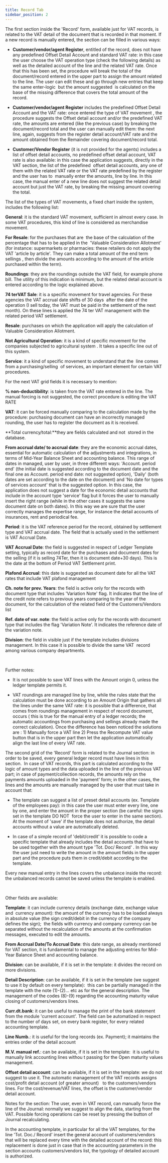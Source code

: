 ```yaml
---
title: Record Tab
sidebar_position: 2
---
```


The first section inside the 'Record' form, available just for VAT records, is related to the VAT detail of the document that is recorded in that moment. If a new record is manually entered, the section can be filled in various ways:

- **Customer/vendor/agent Register**, entitled of the record, does not have any predefined Offset Detail Account and standard VAT rate: in this case the user choose the VAT operation type (check the following details) as well as the detailed account of the line and the related VAT rate. Once that this has been set, the procedure will break the total of the document/record entered in the upper part to assign the amount related to the line. The user can edit these and go through new entries that keep the same enter-logic  but the amount suggested  is calculated on the base of the missing difference that covers the total amount of the record.

- **Customer/vendor/agent Register** includes the predefined Offset Detail Account and the VAT rate: once entered the type of VAT movement , the procedure suggests the Offset detail account and/or the predefined VAT rate, the amounts are entered (like the previous case) by breaking the document/record total and the user can manually edit them: the next line, again, suggests from the register detail account/VAT rate and the amount obtained from the Remainder covering document/record total.

- **Customer/Vendor Register** (it is not provided for the agents) includes a list of offset detail accounts, no predefined offset detail account, VAT rate is also available: in this case the application suggests, directly in the VAT section, the list of the predefined  offset detail accounts, any one of them with the related VAT rate or the VAT rate predefined by the register and the user has to  manually enter the amounts, line by line. In this case, the manual enter of a new line does not suggest the related detail account but just the VAT rate, by breaking the missing amount covering the total.

The list of the types of VAT movements, a fixed chart inside the system, includes the following list:

**General**: it is the standard VAT movement, sufficient in almost every case. In some VAT procedures, this kind of line is considered as merchandise movement.

**For Resale**: for the purchases that are  the base of the calculation of the percentage that has to be applied in the  'Valuable Consideration Allotment' (for instance: supermarkets or pharmacies: these retailers do not apply the VAT 'article by article'. They can make a total amount of the end term sellings , then divide the amounts according to the amount of the article purchased within the term).

**Roundings**: they are the roundings outside the VAT field, for example phone bill. The utility of this indication is minimum, but the related detail account is entered according to the logic explained above.

**74 terVAT Sale**: it is a specific movement for travel agencies. For these agencies the VAT accrual date shifts of 30 days  after the date of the operation (I sell today, the VAT must be paid in the settlement of the next month). On these lines is applied the 74 ter VAT management with the  related period VAT settlement.

**Resale**: purchases on which the application will apply the calculation of Valuable Consideration Allotment.

**Not Agricultural Operation**: it is a kind of specific movement for the companies subjected to agricultural system . It takes a specific line out of this system.

**Service**: it a kind of specific movement to understand that the  line comes from a purchasing/selling  of services, an important element for certain VAT procedures.

For the next VAT grid fields it is necessary to mention:

**% non-deductibility**: is taken from the VAT rate entered in the line. The manual forcing is not suggested, the correct procedure is editing the VAT RATE

**VAT**: it can be forced manually comparing to the calculation made by the procedure: purchasing document can have an incorrectly managed rounding, the user has to register the document as it is received.

**Total currency/total:**they are fields calculated and not  stored in the database.

**From accrual date/ to accrual date**: they are the economic accrual dates, essential for automatic calculation of the adjustments and integrations, in terms of Mid-Year Balance Sheet and accounting balance. This range of dates in managed, user by user, in three different ways: 'Account. period end' (the initial date is suggested according to the document date and the final one as Account. period end date: not suggested option), 'Daily' (both dates are set according to the date on the document) and 'No date for types of services account' that is the suggested option. In this case, the application does not suggest a date for the economic detail accounts that include in the account type 'service' flag but it forces the user to manually insert the right range (while in the other cases it suggests the same document date on both dates). In this way we are sure that the user correctly manages the expertise range, for instance the detail accounts of insurances, rent and periodical fee.

**Period**: it is the VAT reference period for the record, obtained by settlement type and VAT accrual date. The field that is actually used in the settlement is VAT Accrual Date.

**VAT Accrual Date**: the field is suggested in respect of Ledger Template setting, typically as record date for the purchases and document dates for the selling (if it is selling 74Ter, then it is document date+30 days). This is the date at the bottom of Period VAT Settlement print.

**Plafond Accrual**: this date is suggested as document date for all the VAT rates that include VAT plafond management

**Ch. note for prev. Years**: the field is active only for the records with document type that includes 'Variation Note' flag. It indicates that the line of the credit note refers to previous years comparing to the year of the document, for the calculation of the related field of the Customers/Vendors list

**Ref. date of var. note**: the field is active only for the records with document type that includes the flag 'Variation Note'. It indicates the reference date of the variation note.

**Division**: the field in visible just if the template includes divisions management. In this case it is possible to divide the same VAT  record among various company departments.

 

Further notes:

- It is not possible to save VAT lines with the Amount origin 0, unless the ledger template permits it.

- VAT roundings are managed line by line, while the rules state that the calculation must be done according to an Amount Origin that gathers all the lines under the same VAT rate: it is possible that a difference, that comes from roundings management in respect of record document,  occurs ( this is true for the manual entry of a ledger records; the automatic accountings from purchasing and sellings already made the correct calculation). Once the difference has been noticed the solutions are : 1) Manually force a VAT line 2) Press the Recompute VAT value button that is in the upper part then let the application automatically align the last line of every VAT rate.

The second grid of the 'Record' form is related to the Journal section: in order to be saved, every general ledger record must have lines in this section.  In case of VAT records, this part is calculated according to the logic of amount types and the data uploaded in the line of the previous VAT part; in case of payment/collection records, the amounts rely on the payments amounts uploaded in the 'payment' form; in the other cases, the lines and the amounts are manually managed by the user that must take in account that:

- The template can suggest a list of preset detail accounts (ex. Template of the employees pay): in this case the user must enter every line, one by one, and enter the amount in the proper section (be careful: the signs set in the template DO NOT  force the user to enter in the same section). At the moment of 'save' if the template does not authorize, the detail accounts without a value are automatically deleted.

- In case of a simple record of 'debit/credit' it is possible to code a specific template that already includes the detail accounts that have to be used together with the amount type 'Tot. Doc/ Record' . In this way the user just need to write the amount in the amount fields in the upper part and the procedure puts them in credit/debit according to the template.

Every new manual entry in the lines covers the unbalance inside the record: the unbalanced records cannot be saved unless the template is enabled.

 

Other fields are available:

**Template**: it can include currency details (exchange date, exchange value and  currency amount): the amount of the currency has to be loaded always in absolute value (the sign credit/debit in the currency of the company defines the sign);  the fields with currency and company currency can be separated without the recalculation of the amounts at the confirmation messages, executed to edit the amounts. 

**From Accrual Date/To Accrual Date**: this date range, as already mentioned for VAT section, it is fundamental to manage the adjusting entries for Mid-Year Balance Sheet and accounting balance.

**Division**: can be available, if it is set in the template: it divides the record on more divisions.

**Detail Description**: can be available, if it is set in the template (we suggest to use it by default on every template):  this can be partially managed in the template with the note (1)-(2)… etc as for the general description. The management of the codes (8)-(9) regarding the accounting maturity value closing of customers/vendors lines.

**Curr.dt.bank**: it can be useful to manage the print of the bank statement from the module 'current account'. The field can be automatized in respect to the number of days set, on every bank register, for every related accounting template.

**Line Numb.**: it is useful for the long records (ex. Payment); it maintains the entries order of the detail account

**M.V. manual ref.**: can be available, if it is set in the template:  it is useful to manually link accounting lines withou t passing for the Open maturity values management.

**Offset detail account**: can be available, if it is set in the template: we do not suggest to use it. The automatic management of the VAT records assigns cost/profit detail account (of greater amount)   to the customers/vendors lines. For the cost/revenue/VAT lines, the offset is the customer/vendor detail account.

Notes for the section: The user, even in VAT record, can manually force the line of the Journal: normally we suggest to align the data, starting from the VAT. Possible forcing operations can be reset by pressing the button of Journal recalculating.

In the accounting template, in particular for all the VAT templates, for the line 'Tot. Doc./ Record' insert the general account of customers/vendors that will be replaced every time with the detailed account of the record: this replacement is done just in case that in the accounting parameters in the section accounts customers/vendors list, the typology of detailed account is authorized.






